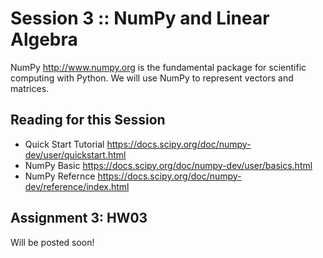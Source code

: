 # Session 3 :: NumPy and Linear Algebra
NumPy http://www.numpy.org is the fundamental package for scientific computing with Python.
We will use NumPy to represent vectors and matrices.

## Reading for this Session
- Quick Start Tutorial https://docs.scipy.org/doc/numpy-dev/user/quickstart.html
- NumPy Basic https://docs.scipy.org/doc/numpy-dev/user/basics.html
- NumPy Refernce https://docs.scipy.org/doc/numpy-dev/reference/index.html

## Assignment 3:  HW03

Will be posted soon!
